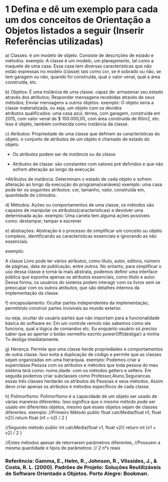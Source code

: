 # 1 Defina e  dê  um  exemplo  para  cada  um  dos  conceitos de  Orientação  a  Objetos listados  a seguir (Inserir Referências utilizadas)

a) Classes:
é um modelo de objeto. Consiste de descrições de estado e métodos.
exemplo:
A classe é um modelo, um planejamento, tal como a maquete de uma casa. Essa casa tem diversas características que não estão expressas no modelo (classe) tais como cor, se é sobrado ou não, se tem garagem ou não, quando foi construída, qual o valor venal, qual a área construída, etc. 

b) Objetos:
É uma instância de uma classe.
capaz de:
armazenar seu estado através dos atributos;
Responder mensagens recebidas através de seus métodos;
Enviar mensagens a outros objetos.
exemplo:
O objeto seria a classe materializada, ou seja, um objeto com os devidos atributos qualificados: uma casa azul, térrea, com garagem, construída em 2015, com valor venal de $ 100.000,00, com área construída de 60m2, etc. Isso é objeto, também conhecida como instância da classe. 

c) Atributos:
Propriedade de uma classe que definem as características
do objeto.
o conjunto de atributos de um objeto é chamado de
estado do objeto.

- Os atributos podem ser de *instância* ou de *classe*
* Atributos de classe: são constantes com valores
pré definidos e que não sofrem alteração ao longo da execução

*Atributos de instância: Determinam o estado de cada objeto
e sofrem alteração ao longo da execução do programa(variáveis)
exemplo: uma casa pode ter os seguintes atributos: cor, tamanho, valor, construída em, quantidade de cômodos.

d) Métodos:
Ações ou comportamentos de uma classe, os métodos são capazes de manipular os atributos(caracteristicas) e devolver uma determinada ação.
exemplo:
Uma caneta tem alguma ações possíveis como: destampar, tampar e escrever


e) abstrações:
Abstração é o processo de simplificar um conceito ou objeto complexo, identificando as características essenciais e ignorando as não essenciais.

exemplo:

A classe Livro pode ter vários atributos, como título, autor, editora, número de páginas, data de publicação, entre outros.
No entanto, para simplificar o uso dessa classe e torná-la mais abstrata, podemos definir uma interface pública que exponha apenas os atributos essenciais, como título e autor. Dessa forma, os usuários do sistema podem interagir com os livros sem se preocupar com os outros atributos, que são detalhes internos da implementação da classe.


f) encapsulamento:
Ocultar partes independentes da implementação, permitindo construir partes invisíveis ao mundo exterior.

ou seja, ocultar do usuário partes que não importam para a funcionalidade básica do software
ex:
Em um controle remoto não sabemos como ele funciona, qual a lógica de comandos etc. Eu enquanto usuário só preciso saber que ao apertar o botão vermelho escrito powerOff(desligar) a minha Tv desliga imediatamente.

g) Herança:
Permite que uma classe herde propriedades e comportamentos de outra classe. Isso evita a duplicação de código e permite que as classes sejam organizadas em uma hierarquia.
exemplo:
Podemos criar a superclasse Pessoa com os atributos e métodos que toda pessoa do meu sistema terá como: nome,idade. com os métodos getters e setters.
Em seguida podemos criar subclasses como Professor,Aluno,Segurancas.
essas três classes herdarão os atributos de Pessoas e seus métodos. Assim devo criar apenas os atributos e métodos específicos de cada classe.


h) Polimorfismo:
Polimorfismo é a capacidade de um objeto ser usado de várias maneiras diferentes. Isso significa que o mesmo método pode ser usado em diferentes objetos, mesmo que esses objetos sejam de classes diferentes.
exemplo:
//Primeiro Método
public float calcMedia(float n1, float n2){
	return float (n1 + n2) / 2
}

//Segundo método
public int calcMedia(float v1, float v2){
	return int (v1 + v2) / 2
}

//Estes métodos apesar de retornarem parâmetros diferentes, 
//Possuem a mesma quantidade e tipos de parâmetros:
// 2 n°s reais

### Referência: Gamma, E., Helm, R., Johnson, R., Vlissides, J., & Costa, R. L. (2000). Padrões de Projeto: Soluções Reutilizáveis de Software Orientado a Objetos. Porto Alegre: Bookman.


